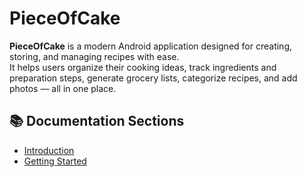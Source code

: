 # PieceOfCake

**PieceOfCake** is a modern Android application designed for creating, storing, and managing recipes with ease.  
It helps users organize their cooking ideas, track ingredients and preparation steps, generate grocery lists, categorize recipes, and add photos — all in one place.

## 📚 Documentation Sections

- [Introduction](intro.md)
- [Getting Started](usage.md)
